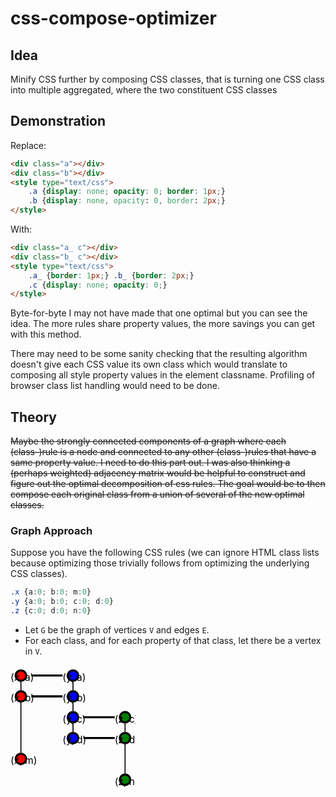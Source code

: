 # css-compose-optimizer

## Idea

Minify CSS further by composing CSS classes, that is turning one
CSS class into multiple aggregated, where the two constituent CSS classes

## Demonstration

Replace:

```html
<div class="a"></div>
<div class="b"></div>
<style type="text/css">
    .a {display: none; opacity: 0; border: 1px;}
    .b {display: none, opacity: 0, border: 2px;}
</style>
```

With:

```html
<div class="a_ c"></div>
<div class="b_ c"></div>
<style type="text/css">
    .a_ {border: 1px;} .b_ {border: 2px;}
    .c {display: none; opacity: 0;}
</style>
```

Byte-for-byte I may not have made that one optimal but you can see the idea. The more rules share
property values, the more savings you can get with this method.

There may need to be some sanity checking that the resulting algorithm doesn't give each CSS value its own
class which would translate to composing all style property values in the element classname. Profiling of
browser class list handling would need to be done.

## Theory

~~Maybe the strongly connected components of a graph where each (class-)rule is a node
and connected to any other (class-)rules that have a same property value. I need to do
this part out. I was also thinking a (perhaps weighted) adjacency matrix would be helpful
to construct and figure out the optimal decomposition of css rules. The goal would be to
then compose each original class from a union of several of the new optimal classes.~~

### Graph Approach

Suppose you have the following CSS rules (we can ignore HTML class lists because optimizing those
trivially follows from optimizing the underlying CSS classes).

```css
.x {a:0; b:0; m:0}
.y {a:0; b:0; c:0; d:0}
.z {c:0; d:0; n:0}
```

- Let `G` be the graph of vertices `V` and edges `E`.
- For each class, and for each property of that class, let there be a vertex in `V`.

<svg height="200px" width="200px" viewbox="0 0 120 120">
  <g class="class-x">
    <g class="prop-a">
      <circle class="vert" />
      <text x="0" y="15" class="label">(x, a)</text>
    </g>
    <g class="prop-b">
      <circle class="vert" />
      <text x="0" y="35" class="label">(x, b)</text>
    </g>
    <g class="prop-m">
      <circle class="vert" />
      <text x="0" y="95" class="label">(x, m)</text>
    </g>
  </g>
  <g class="class-y">
    <g class="prop-a">
      <circle class="vert" />
      <text x="50" y="15" class="label">(y, a)</text>
    </g>
    <g class="prop-b">
      <circle class="vert" />
      <text x="50" y="35" class="label">(y, b)</text>
    </g>
    <g class="prop-c">
      <circle class="vert" />
      <text x="50" y="55" class="label">(y, c)</text>
    </g>
    <g class="prop-d">
      <circle class="vert" />
      <text x="50" y="75" class="label">(y, d)</text>
    </g>
  </g>
  <g class="class-z">
    <g class="prop-c">
      <circle class="vert" />
      <text x="100" y="55" class="label">(z, c)</text>
    </g>
    <g class="prop-d">
      <circle class="vert" />
      <text x="100" y="75" class="label">(z, d)</text>
    </g>
    <g class="prop-n">
      <circle class="vert" />
      <text x="100" y="115" class="label">(z, n)</text>
    </g>
  </g>
  <g class="strong-edges">
    <line class="edge-x-y edge-a" x1="20" y1="10" x2="50" y2="10" />
    <line class="edge-x-y edge-b" x1="20" y1="30" x2="50" y2="30" />
    <line class="edge-y-z edge-c" x1="70" y1="50" x2="100" y2="50" />
    <line class="edge-y-z edge-d" x1="70" y1="70" x2="100" y2="70" />
  </g>
  <g class="weak-edges">
    <line class="edge-a-b edge-x" x1="10" y1="15" x2="10" y2="25" />
    <line class="edge-b-m edge-x" x1="10" y1="35" x2="10" y2="85" />
    <line class="edge-a-b edge-y" x1="60" y1="15" x2="60" y2="25" />
    <line class="edge-b-c edge-y" x1="60" y1="35" x2="60" y2="45" />
    <line class="edge-c-d edge-y" x1="60" y1="55" x2="60" y2="65" />
    <line class="edge-c-d edge-z" x1="110" y1="55" x2="110" y2="65" />
    <line class="edge-d-n edge-z" x1="110" y1="75" x2="110" y2="105" />
  </g>
  <style>
  @media (prefers-color-scheme: dark) {
    .label { fill: white; }
    .vert { stroke: #777; }
    .strong-edges   { stroke: white; }
    .weak-edges   { stroke: #ccc; }
  } @media (prefers-color-scheme: light) {
    .label { fill: black; }
    .vert { stroke: black; }
    .strong-edges  { stroke: black; }
    .weak-edges  { stroke: #333; }
  }
  .strong-edges { stroke-width: 2px; }
  .weak-edges { stroke-width: 1.3px; }
  .vert { stroke-width: 2px; r: 5; }
  .label { font-size: 7pt; }
  .prop-a * { /*y: 15;*/ cy: 10 }
  .prop-b circle { cy: 30; }
  .prop-c circle { cy: 50; }
  .prop-d circle { cy: 70; }
  .prop-m circle { cy: 90; }
  .prop-n circle { cy: 110; }
  .class-x * { /*x: 0;*/ cx: 10; }
  .class-x .vert { fill: red; }
  .class-y * { /*x: 50;*/ cx: 60; }
  .class-y .vert { fill: blue; }
  .class-z * { /*x: 100;*/ cx: 110; }
  .class-z .vert { fill: green; }
  </style>
</svg>

